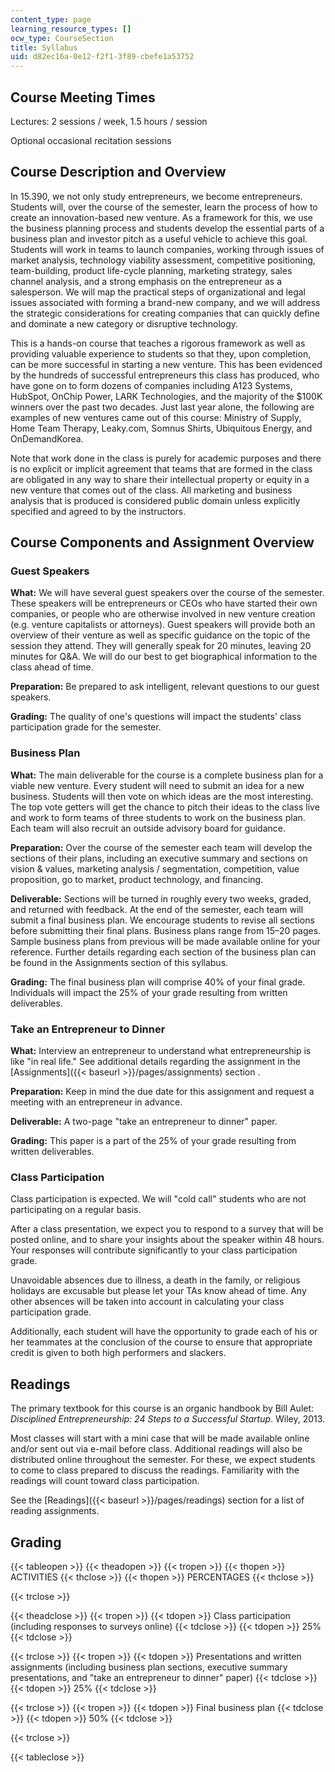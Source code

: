 ```yaml
---
content_type: page
learning_resource_types: []
ocw_type: CourseSection
title: Syllabus
uid: d82ec16a-0e12-f2f1-3f89-cbefe1a53752
---
```


Course Meeting Times
--------------------

Lectures: 2 sessions / week, 1.5 hours / session

Optional occasional recitation sessions

Course Description and Overview
-------------------------------

In 15.390, we not only study entrepreneurs, we become entrepreneurs. Students will, over the course of the semester, learn the process of how to create an innovation-based new venture. As a framework for this, we use the business planning process and students develop the essential parts of a business plan and investor pitch as a useful vehicle to achieve this goal. Students will work in teams to launch companies, working through issues of market analysis, technology viability assessment, competitive positioning, team-building, product life-cycle planning, marketing strategy, sales channel analysis, and a strong emphasis on the entrepreneur as a salesperson. We will map the practical steps of organizational and legal issues associated with forming a brand-new company, and we will address the strategic considerations for creating companies that can quickly define and dominate a new category or disruptive technology.

This is a hands-on course that teaches a rigorous framework as well as providing valuable experience to students so that they, upon completion, can be more successful in starting a new venture. This has been evidenced by the hundreds of successful entrepreneurs this class has produced, who have gone on to form dozens of companies including A123 Systems, HubSpot, OnChip Power, LARK Technologies, and the majority of the $100K winners over the past two decades. Just last year alone, the following are examples of new ventures came out of this course: Ministry of Supply, Home Team Therapy, Leaky.com, Somnus Shirts, Ubiquitous Energy, and OnDemandKorea.

Note that work done in the class is purely for academic purposes and there is no explicit or implicit agreement that teams that are formed in the class are obligated in any way to share their intellectual property or equity in a new venture that comes out of the class. All marketing and business analysis that is produced is considered public domain unless explicitly specified and agreed to by the instructors.

Course Components and Assignment Overview
-----------------------------------------

### Guest Speakers

**What:** We will have several guest speakers over the course of the semester. These speakers will be entrepreneurs or CEOs who have started their own companies, or people who are otherwise involved in new venture creation (e.g. venture capitalists or attorneys). Guest speakers will provide both an overview of their venture as well as specific guidance on the topic of the session they attend. They will generally speak for 20 minutes, leaving 20 minutes for Q&A. We will do our best to get biographical information to the class ahead of time.

**Preparation:** Be prepared to ask intelligent, relevant questions to our guest speakers.

**Grading:** The quality of one's questions will impact the students' class participation grade for the semester.

### Business Plan

**What:** The main deliverable for the course is a complete business plan for a viable new venture. Every student will need to submit an idea for a new business. Students will then vote on which ideas are the most interesting. The top vote getters will get the chance to pitch their ideas to the class live and work to form teams of three students to work on the business plan. Each team will also recruit an outside advisory board for guidance.

**Preparation:** Over the course of the semester each team will develop the sections of their plans, including an executive summary and sections on vision & values, marketing analysis / segmentation, competition, value proposition, go to market, product technology, and financing.

**Deliverable:** Sections will be turned in roughly every two weeks, graded, and returned with feedback. At the end of the semester, each team will submit a final business plan. We encourage students to revise all sections before submitting their final plans. Business plans range from 15–20 pages. Sample business plans from previous will be made available online for your reference. Further details regarding each section of the business plan can be found in the Assignments section of this syllabus.

**Grading:** The final business plan will comprise 40% of your final grade. Individuals will impact the 25% of your grade resulting from written deliverables.

### Take an Entrepreneur to Dinner

**What:** Interview an entrepreneur to understand what entrepreneurship is like "in real life." See additional details regarding the assignment in the [Assignments]({{< baseurl >}}/pages/assignments) section .

**Preparation:** Keep in mind the due date for this assignment and request a meeting with an entrepreneur in advance.

**Deliverable:** A two-page "take an entrepreneur to dinner" paper.

**Grading:** This paper is a part of the 25% of your grade resulting from written deliverables.

### Class Participation

Class participation is expected. We will "cold call" students who are not participating on a regular basis.

After a class presentation, we expect you to respond to a survey that will be posted online, and to share your insights about the speaker within 48 hours. Your responses will contribute significantly to your class participation grade.

Unavoidable absences due to illness, a death in the family, or religious holidays are excusable but please let your TAs know ahead of time. Any other absences will be taken into account in calculating your class participation grade.

Additionally, each student will have the opportunity to grade each of his or her teammates at the conclusion of the course to ensure that appropriate credit is given to both high performers and slackers.

Readings
--------

The primary textbook for this course is an organic handbook by Bill Aulet: _Disciplined Entrepreneurship: 24 Steps to a Successful Startup_. Wiley, 2013.

Most classes will start with a mini case that will be made available online and/or sent out via e-mail before class. Additional readings will also be distributed online throughout the semester. For these, we expect students to come to class prepared to discuss the readings. Familiarity with the readings will count toward class participation.

See the [Readings]({{< baseurl >}}/pages/readings) section for a list of reading assignments.

Grading
-------

{{< tableopen >}}
{{< theadopen >}}
{{< tropen >}}
{{< thopen >}}
ACTIVITIES
{{< thclose >}}
{{< thopen >}}
PERCENTAGES
{{< thclose >}}

{{< trclose >}}

{{< theadclose >}}
{{< tropen >}}
{{< tdopen >}}
Class participation (including responses to surveys online)
{{< tdclose >}}
{{< tdopen >}}
25%
{{< tdclose >}}

{{< trclose >}}
{{< tropen >}}
{{< tdopen >}}
Presentations and written assignments (including business plan sections, executive summary presentations, and "take an entrepreneur to dinner" paper)
{{< tdclose >}}
{{< tdopen >}}
25%
{{< tdclose >}}

{{< trclose >}}
{{< tropen >}}
{{< tdopen >}}
Final business plan
{{< tdclose >}}
{{< tdopen >}}
50%
{{< tdclose >}}

{{< trclose >}}

{{< tableclose >}}